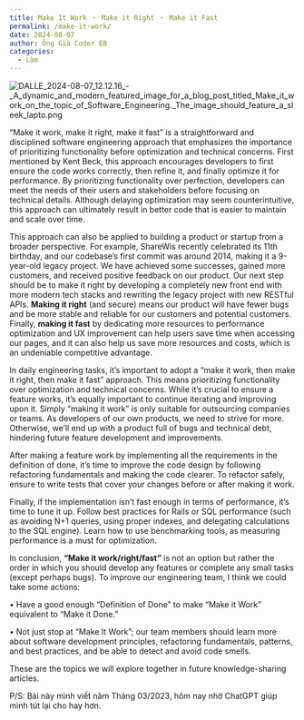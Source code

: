 ```yaml
---
title: Make It Work ・ Make it Right ・ Make it Fast
permalink: /make-it-work/
date: 2024-08-07
author: Ông Già Coder EB
categories:
  - Làm
---
```


![DALLE_2024-08-07_12.12.16_-_A_dynamic_and_modern_featured_image_for_a_blog_post_titled_Make_it_work_on_the_topic_of_Software_Engineering._The_image_should_feature_a_sleek_lapto.png](/images/78d047323536423199f13a4d440d21fa/DALLE_2024-08-07_12.12.16_-_A_dynamic_and_modern_featured_image_for_a_blog_post_titled_Make_it_work_on_the_topic_of_Software_Engineering._The_image_should_feature_a_sleek_lapto.png)

“Make it work, make it right, make it fast” is a straightforward and disciplined software engineering approach that emphasizes the importance of prioritizing functionality before optimization and technical concerns. First mentioned by Kent Beck, this approach encourages developers to first ensure the code works correctly, then refine it, and finally optimize it for performance. By prioritizing functionality over perfection, developers can meet the needs of their users and stakeholders before focusing on technical details. Although delaying optimization may seem counterintuitive, this approach can ultimately result in better code that is easier to maintain and scale over time.

This approach can also be applied to building a product or startup from a broader perspective. For example, ShareWis recently celebrated its 11th birthday, and our codebase’s first commit was around 2014, making it a 9-year-old legacy project. We have achieved some successes, gained more customers, and received positive feedback on our product. Our next step should be to make it right by developing a completely new front end with more modern tech stacks and rewriting the legacy project with new RESTful APIs. **Making it right** (and secure) means our product will have fewer bugs and be more stable and reliable for our customers and potential customers. Finally, **making it fast** by dedicating more resources to performance optimization and UX improvement can help users save time when accessing our pages, and it can also help us save more resources and costs, which is an undeniable competitive advantage.

In daily engineering tasks, it’s important to adopt a “make it work, then make it right, then make it fast” approach. This means prioritizing functionality over optimization and technical concerns. While it’s crucial to ensure a feature works, it’s equally important to continue iterating and improving upon it. Simply “making it work” is only suitable for outsourcing companies or teams. As developers of our own products, we need to strive for more. Otherwise, we’ll end up with a product full of bugs and technical debt, hindering future feature development and improvements.

After making a feature work by implementing all the requirements in the definition of done, it’s time to improve the code design by following refactoring fundamentals and making the code clearer. To refactor safely, ensure to write tests that cover your changes before or after making it work.

Finally, if the implementation isn’t fast enough in terms of performance, it’s time to tune it up. Follow best practices for Rails or SQL performance (such as avoiding N+1 queries, using proper indexes, and delegating calculations to the SQL engine). Learn how to use benchmarking tools, as measuring performance is a must for optimization.

In conclusion, **“Make it work/right/fast”** is not an option but rather the order in which you should develop any features or complete any small tasks (except perhaps bugs). To improve our engineering team, I think we could take some actions:

• Have a good enough “Definition of Done” to make “Make it Work” equivalent to “Make it Done.”

• Not just stop at “Make It Work”; our team members should learn more about software development principles, refactoring fundamentals, patterns, and best practices, and be able to detect and avoid code smells.

These are the topics we will explore together in future knowledge-sharing articles.

P/S: Bài này mình viết năm Tháng 03/2023, hôm nay nhờ ChatGPT giúp mình tút lại cho hay hơn.
